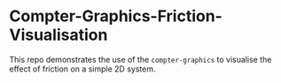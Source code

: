 # Compter-Graphics-Friction-Visualisation

This repo demonstrates the use of the `compter-graphics` to visualise the effect of friction on a simple 2D system.


